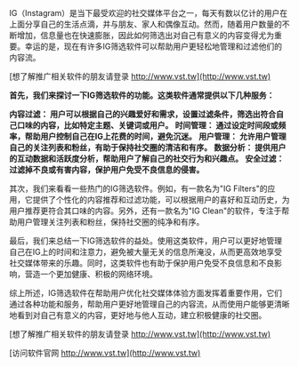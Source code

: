 IG（Instagram）是当下最受欢迎的社交媒体平台之一，每天有数以亿计的用户在上面分享自己的生活点滴，并与朋友、家人和偶像互动。然而，随着用户数量的不断增加，信息量也在快速膨胀，因此如何筛选出对自己有意义的内容变得尤为重要。幸运的是，现在有许多IG筛选软件可以帮助用户更轻松地管理和过滤他们的内容流。

[想了解推广相关软件的朋友请登录 http://www.vst.tw](http://www.vst.tw)

**首先，我们来探讨一下IG筛选软件的功能。这类软件通常提供以下几种服务：**

**内容过滤： 用户可以根据自己的兴趣爱好和需求，设置过滤条件，筛选出符合自己口味的内容，比如特定主题、关键词或用户。**
**时间管理： 通过设定时间段或频率，帮助用户控制自己在IG上花费的时间，避免沉迷。**
**用户管理： 允许用户管理自己的关注列表和粉丝，有助于保持社交圈的清洁和有序。**
**数据分析： 提供用户的互动数据和活跃度分析，帮助用户了解自己的社交行为和兴趣点。**
**安全过滤： 过滤掉不良或有害内容，保护用户免受不良信息的侵害。**

其次，我们来看看一些热门的IG筛选软件。例如，有一款名为"IG Filters"的应用，它提供了个性化的内容推荐和过滤功能，可以根据用户的喜好和互动历史，为用户推荐更符合其口味的内容。另外，还有一款名为"IG Clean"的软件，专注于帮助用户管理关注列表和粉丝，保持社交圈的纯净和有序。

最后，我们来总结一下IG筛选软件的益处。使用这类软件，用户可以更好地管理自己在IG上的时间和注意力，避免被大量无关的信息所淹没，从而更高效地享受社交媒体带来的乐趣。同时，这类软件也有助于保护用户免受不良信息和不良影响，营造一个更加健康、积极的网络环境。

综上所述，IG筛选软件在帮助用户优化社交媒体体验方面发挥着重要作用，它们通过各种功能和服务，帮助用户更好地管理自己的内容流，从而使用户能够更清晰地看到对自己有意义的内容，更好地与他人互动，建立积极健康的社交圈。

[想了解推广相关软件的朋友请登录 http://www.vst.tw](http://www.vst.tw)


[访问软件官网 http://www.vst.tw](http://www.vst.tw)

